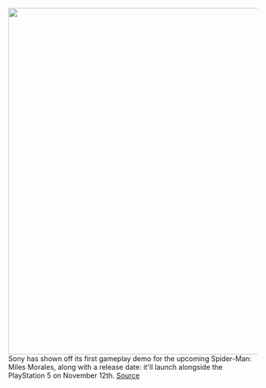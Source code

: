 <img src='https://cdn.vox-cdn.com/thumbor/u4Uw77JiVfMQEp4VWvWd4i_uFN4=/0x0:1928x1078/1200x0/filters:focal(0x0:1928x1078):no_upscale()/cdn.vox-cdn.com/uploads/chorus_asset/file/21886271/Screen_Shot_2020_09_16_at_4.27.58_PM.png' width='700px' /><br/>
Sony has shown off its first gameplay demo for the upcoming Spider-Man: Miles Morales, along with a release date: it'll launch alongside the PlayStation 5 on November 12th.
<a href='https://www.theverge.com/2020/9/16/21440314/spider-man-miles-morales-ps5-playstation-5-gameplay-trailer-sony'> Source <a/>
